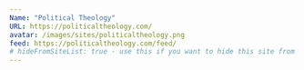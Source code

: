 ```yaml
---
Name: "Political Theology"
URL: https://politicaltheology.com/
avatar: /images/sites/politicaltheology.png
feed: https://politicaltheology.com/feed/
# hideFromSiteList: true - use this if you want to hide this site from the list of sites on this page: https://eleventy-m10y.lkmt.us/sites/
---
```

